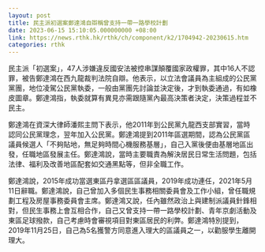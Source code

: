 ```yaml
---
layout: post
title: 民主派初選案鄭達鴻自辯稱曾支持一帶一路學校計劃
date: 2023-06-15 15:10:05.000000000 +08:00
link: https://news.rthk.hk/rthk/ch/component/k2/1704942-20230615.htm
categories: rthk
---
```


民主派「初選案」，47人涉嫌違反國安法被控串謀顛覆國家政權罪，其中16人不認罪，被告鄭達鴻在西九龍裁判法院自辯。他表示，以立法會議員為主組成的公民黨黨團，地位凌駕公民黨執委，一般由黨團先討論並決定後，才到執委通過，有如橡皮圖章。鄭達鴻指，執委就算有異見亦需跟隨黨內最高決策者決定，決策過程並不民主。

鄭達鴻在資深大律師潘熙主問下表示，他2011年到公民黨九龍西支部實習，當時認同公民黨理念，翌年加入公民黨。鄭達鴻提到2011年區選期間，認為公民黨區議員候選人「不夠貼地，無足夠時間心機服務基層」，自己入黨後便由基層地區出發，任職地區發展主任。鄭達鴻說，當時主要職責為解決居民日常生活問題，包括法律、福利及改善地區配套如交通黑點等，但非全職工作。

鄭達鴻說，2015年成功當選東區丹拿選區區議員，2019年成功連任，2021年5月11日辭職。鄭達鴻說，自己曾加入多個民生事務相關委員會及工作小組，曾任職規劃工程及房屋事務委員會主席。鄭達鴻又說，任內雖然政治上與建制派議員針鋒相對，但民生事務上會互相合作，自己又曾支持一帶一路學校計劃、青年京劇活動及東區足球撥款，自己考慮時會審視項目對東區居民的利弊。鄭達鴻特別提到，2019年11月25日，自己為5名獲警方同意進入理大的區議員之一，以勸服學生離開理大。
